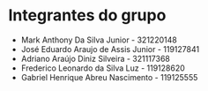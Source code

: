 # Integrantes do grupo 

<ul>
<li>Mark Anthony Da Silva Junior - 321220148</li>
<li>José Eduardo Araujo de Assis Junior - 119127841
</li>
<li>Adriano Araújo Diniz Silveira - 321117368
</li>
<li>Frederico Leonardo da Silva Luz - 119128620
</li>
<li>Gabriel Henrique Abreu Nascimento - 119125555
</li>
</ul>